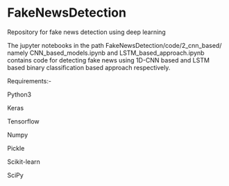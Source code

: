 # FakeNewsDetection
Repository for fake news detection using deep learning

The jupyter notebooks in the path FakeNewsDetection/code/2_cnn_based/ namely CNN_based_models.ipynb and LSTM_based_approach.ipynb contains code for detecting fake news using 1D-CNN based and LSTM based binary classification based approach respectively. 

Requirements:-

Python3

Keras

Tensorflow

Numpy

Pickle

Scikit-learn

SciPy
